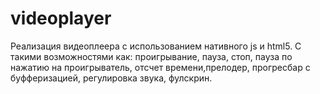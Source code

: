 # videoplayer
Реализация видеоплеера с использованием нативного js и html5. С такими возможностями как: проигрывание, пауза, стоп, пауза по нажатию на проигрыватель, отсчет времени,прелодер, прогресбар с буфферизацией, регулировка звука, фулскрин.

